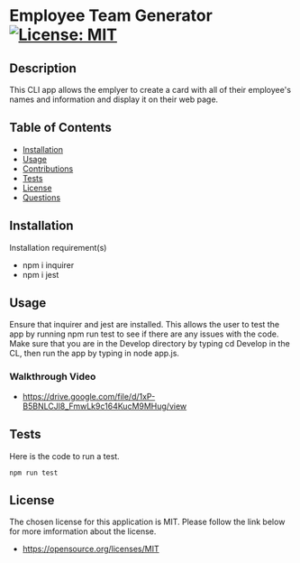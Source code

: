  # Employee Team Generator   [![License: MIT](https://img.shields.io/badge/License-MIT-yellow.svg)](https://opensource.org/licenses/MIT)
 ## Description
 This CLI app allows the emplyer to create a card with all of their employee's names and information and display it on their web page. 
 ## Table of Contents
 <!--ts-->
  * [Installation](#Installation)
  * [Usage](#Usage)
  * [Contributions](#Contributions)
  * [Tests](#Tests)
  * [License](#License)
  * [Questions](#Questions)
 <!--te-->
 ## Installation
 Installation requirement(s) 
 * npm i inquirer
 * npm i jest
 ## Usage
 Ensure that inquirer and jest are installed. This allows the user to test the app by running npm run test to see if there are any issues with the code. Make sure that you are in the Develop directory by typing cd Develop in the CL, then run the app by typing in node app.js.
 ### Walkthrough Video
 * https://drive.google.com/file/d/1xP-B5BNLCJl8_FmwLk9c164KucM9MHug/view

 ## Tests
 Here is the code to run a test.
 ```
 npm run test
 ```
 ## License
 The chosen license for this application is MIT. Please follow the link below for more imformation about the license.
 * https://opensource.org/licenses/MIT
 

